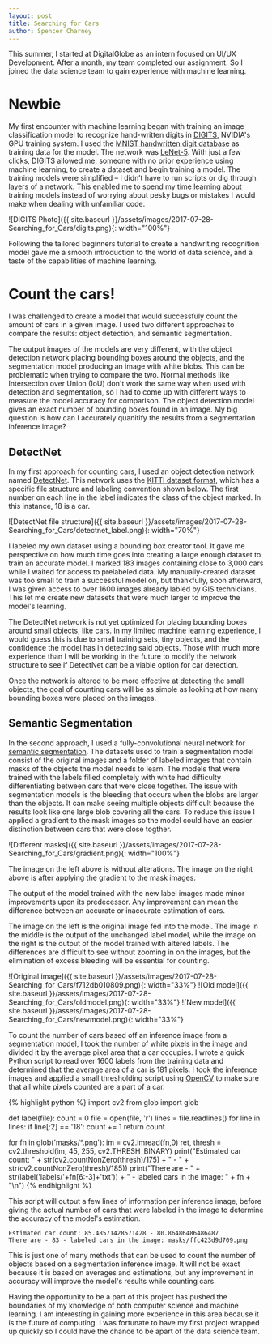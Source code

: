 ```yaml
---
layout: post
title: Searching for Cars
author: Spencer Charney
---
```


This summer, I started at DigitalGlobe as an intern focused on UI/UX Development. After a month, my team completed our assignment. So I joined the data science team to gain experience with machine learning.

# Newbie

My first encounter with machine learning began with training an image classification model to recognize hand-written digits in [DIGITS](https://developer.nvidia.com/digits), NVIDIA's GPU training system. I used the [MNIST handwritten digit database](http://yann.lecun.com/exdb/mnist/) as training data for the model. The network was [LeNet-5](http://yann.lecun.com/exdb/lenet/). With just a few clicks, DIGITS allowed me, someone with no prior experience using machine learning, to create a dataset and begin training a model. The training models were simplified – I didn’t have to run scripts or dig through layers of a network. This enabled me to spend my time learning about training models instead of worrying about pesky bugs or mistakes I would make when dealing with unfamiliar code.

![DIGITS Photo]({{ site.baseurl }}/assets/images/2017-07-28-Searching_for_Cars/digits.png){: width="100%"}

Following the tailored beginners tutorial to create a handwriting recognition model gave me a smooth introduction to the world of data science, and a taste of the capabilities of machine learning.

# Count the cars!

I was challenged to create a model that would successfuly count the amount of cars in a given image. I used two different approaches to compare the results: object detection, and semantic segmentation.

The output images of the models are very different, with the object detection network placing bounding boxes around the objects, and the segmentation model producing an image with white blobs. This can be problematic when trying to compare the two. Normal methods like Intersection over Union (IoU) don't work the same way when used with detection and segmentation, so I had to come up with different ways to measure the model accuracy for comparison. The object detection model gives an exact number of bounding boxes found in an image. My big question is how can I accurately quanitify the results from a segmentation inference image? 

## DetectNet

In my first approach for counting cars, I used an object detection network named [DetectNet](https://devblogs.nvidia.com/parallelforall/detectnet-deep-neural-network-object-detection-digits/). This network uses the [KITTI dataset format](http://www.cvlibs.net/datasets/kitti/raw_data.php), which has a specific file structure and labeling convention shown below. The first number on each line in the label indicates the class of the object marked. In this instance, 18 is a car.


![DetectNet file structure]({{ site.baseurl }}/assets/images/2017-07-28-Searching_for_Cars/detectnet_label.png){: width="70%"}


I labeled my own dataset using a bounding box creator tool. It gave me perspective on how much time goes into creating a large enough dataset to train an accurate model. I marked 183 images containing close to 3,000 cars while I waited for access to prelabeled data. My manually-created dataset was too small to train a successful model on, but thankfully, soon afterward, I was given access to over 1600 images already labled by GIS technicians. This let me create new datasets that were much larger to improve the model's learning. 

The DetectNet network is not yet optimized for placing bounding boxes around small objects, like cars. In my limited machine learning experience, I would guess this is due to small training sets, tiny objects, and the confidence the model has in detecting said objects. Those with much more experience than I will be working in the future to modify the network structure to see if DetectNet can be a viable option for car detection.

Once the network is altered to be more effective at detecting the small objects, the goal of counting cars will be as simple as looking at how many bounding boxes were placed on the images. 


## Semantic Segmentation

In the second approach, I used a fully-convolutional neural network for [semantic segmentation](https://github.com/NVIDIA/DIGITS/tree/digits-5.0/examples/semantic-segmentation#loading-the-data-into-digits). The datasets used to train a segmentation model consist of the original images and a folder of labeled images that contain masks of the objects the model needs to learn. The models that were trained with the labels filled completely with white had difficulty differentiating between cars that were close together. The issue with segmentation models is the bleeding that occurs when the blobs are larger than the objects. It can make seeing multiple objects difficult because the results look like one large blob covering all the cars. To reduce this issue I applied a gradient to the mask images so the model could have an easier distinction between cars that were close togther. 

![Different masks]({{ site.baseurl }}/assets/images/2017-07-28-Searching_for_Cars/gradient.png){: width="100%"}

The image on the left above is without alterations. The image on the right above is after applying the gradient to the mask images.

The output of the model trained with the new label images made minor improvements upon its predecessor. Any improvement can mean the difference between an accurate or inaccurate estimation of cars.


The image on the left is the original image fed into the model. The image in the middle is the output of the unchanged label model, while the image on the right is the output of the model trained with altered labels. The differences are difficult to see without zooming in on the images, but the elimination of excess bleeding will be essential for counting. 

![Original image]({{ site.baseurl }}/assets/images/2017-07-28-Searching_for_Cars/f712db010809.png){: width="33%"}
![Old model]({{ site.baseurl }}/assets/images/2017-07-28-Searching_for_Cars/oldmodel.png){: width="33%"}
![New model]({{ site.baseurl }}/assets/images/2017-07-28-Searching_for_Cars/newmodel.png){: width="33%"}




To count the number of cars based off an inference image from a segmentation model, I took the number of white pixels in the image and divided it by the average pixel area that a car occupies. I wrote a quick Python script to read over 1600 labels from the training data and determined that the average area of a car is 181 pixels. I took the inference images and applied a small thresholding script using [OpenCV](http://docs.opencv.org/trunk/index.html) to make sure that all white pixels counted are a part of a car.


{% highlight python %}
import cv2
from glob import glob

def label(file):
    count = 0
    file = open(file, 'r')
    lines = file.readlines()
    for line in lines:
        if line[:2] == '18':
            count += 1
    return count

for fn in glob('masks/*.png'):
    im = cv2.imread(fn,0)
    ret, thresh = cv2.threshold(im, 45, 255, cv2.THRESH_BINARY)
    print("Estimated car count: " + str(cv2.countNonZero(thresh)/175) + " - " + str(cv2.countNonZero(thresh)/185))
    print("There are - " + str(label('labels/'+fn[6:-3]+'txt')) + " - labeled cars in the image: " + fn + "\n")
{% endhighlight %}

This script will output a few lines of information per inference image, before giving the actual number of cars that were labeled in the image to determine the accuracy of the model's estimation.


```
Estimated car count: 85.48571428571428 - 80.86486486486487
There are - 83 - labeled cars in the image: masks/ffc423d9d709.png
```


This is just one of many methods that can be used to count the number of objects based on a segmentation inference image. It will not be exact because it is based on averages and estimations, but any improvement in accuracy will improve the model's results while counting cars.


Having the opportunity to be a part of this project has pushed the boundaries of my knowledge of both computer science and machine learning. I am interesting in gaining more experience in this area because it is the future of computing. I was fortunate to have my first project wrapped up quickly so I could have the chance to be apart of the data science team. 

